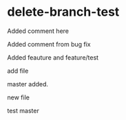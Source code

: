 # delete-branch-test

Added comment here

Added comment from bug fix

Added feauture and feature/test

add file

master added.

new file

test master
